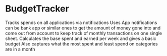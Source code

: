 # BudgetTracker
Tracks spends on all applications via notifications
Uses App notifications can be bank app or similar ones to get the amount of money gone into and come out from account to keep track of monthly transactions on one single sheet.
Calculates the base spent and earned per week and gives a basic budget
Also captures what the most spent and least spend on categories are in a month
